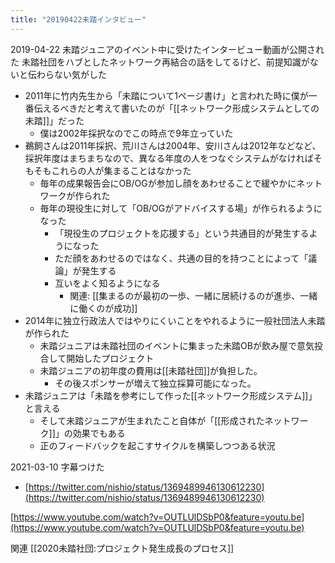 ```yaml
---
title: "20190422未踏インタビュー"
---
```


2019-04-22
未踏ジュニアのイベント中に受けたインタービュー動画が公開された
未踏社団をハブとしたネットワーク再結合の話をしてるけど、前提知識がないと伝わらない気がした
- 2011年に竹内先生から「未踏について1ページ書け」と言われた時に僕が一番伝えるべきだと考えて書いたのが「[[ネットワーク形成システムとしての未踏]]」だった
    - 僕は2002年採択なのでこの時点で9年立っていた
- 鵜飼さんは2011年採択、荒川さんは2004年、安川さんは2012年などなど、採択年度はまちまちなので、異なる年度の人をつなぐシステムがなければそもそもこれらの人が集まることはなかった
    - 毎年の成果報告会にOB/OGが参加し顔をあわせることで緩やかにネットワークが作られた
    - 毎年の現役生に対して「OB/OGがアドバイスする場」が作られるようになった
        - 「現役生のプロジェクトを応援する」という共通目的が発生するようになった
        - ただ顔をあわせるのではなく、共通の目的を持つことによって「議論」が発生する
        - 互いをよく知るようになる
            - 関連: [[集まるのが最初の一歩、一緒に居続けるのが進歩、一緒に働くのが成功]]
- 2014年に独立行政法人ではやりにくいことをやれるように一般社団法人未踏が作られた
    - 未踏ジュニアは未踏社団のイベントに集まった未踏OBが飲み屋で意気投合して開始したプロジェクト
    - 未踏ジュニアの初年度の費用は[[未踏社団]]が負担した。
        - その後スポンサーが増えて独立採算可能になった。
- 未踏ジュニアは「未踏を参考にして作った[[ネットワーク形成システム]]」と言える
    - そして未踏ジュニアが生まれたこと自体が「[[形成されたネットワーク]]」の効果でもある
    - 正のフィードバックを起こすサイクルを構築しつつある状況

2021-03-10 字幕つけた
- [https://twitter.com/nishio/status/1369489946130612230](https://twitter.com/nishio/status/1369489946130612230)

[https://www.youtube.com/watch?v=OUTLUlDSbP0&feature=youtu.be](https://www.youtube.com/watch?v=OUTLUlDSbP0&feature=youtu.be)

関連 [[2020未踏社団:プロジェクト発生成長のプロセス]]
